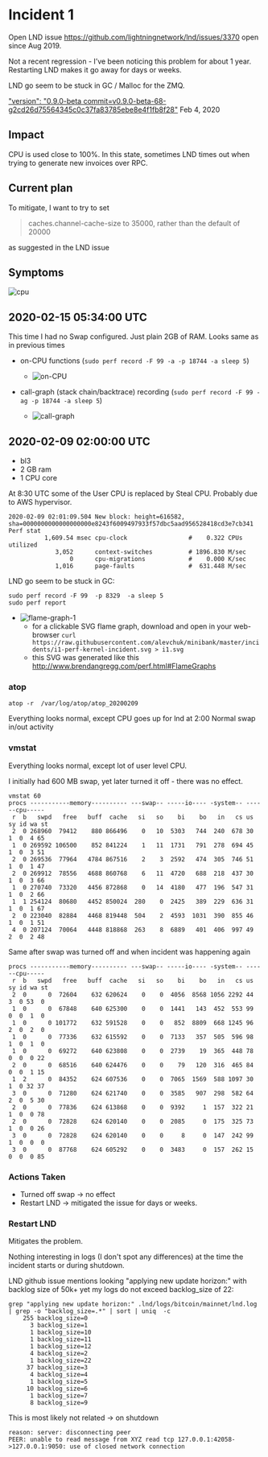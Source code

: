 # Incident 1 

Open LND issue  https://github.com/lightningnetwork/lnd/issues/3370 open since Aug 2019.

Not a recent regression - I’ve been noticing this problem for about 1 year. Restarting LND makes it go away for days or weeks.

LND go seem to be stuck in GC / Malloc for the ZMQ.


["version": "0.9.0-beta commit=v0.9.0-beta-68-g2cd26d75564345c0c37fa83785ebe8e4f1fb8f28"](https://github.com/lightningnetwork/lnd/commit/2cd26d75564345c0c37fa83785ebe8e4f1fb8f28) Feb 4, 2020

## Impact

CPU is used close to 100%. In this state, sometimes LND times out when trying to generate new invoices over RPC.

## Current plan

To mitigate, I want to try to set
> caches.channel-cache-size to 35000, rather than the default of 20000

as suggested in the LND issue

## Symptoms

![cpu](i1-symptom.png)

## 2020-02-15 05:34:00 UTC

This time I had no Swap configured. Just plain 2GB of RAM.
Looks same as in previous times


* on-CPU functions (`sudo perf record -F 99 -a -p 18744 -a sleep 5`)
  * ![on-CPU](./i1-on-cpu.png)

* call-graph (stack chain/backtrace) recording (`sudo perf record -F 99 -ag -p 18744 -a sleep 5`)
  * ![call-graph](./i1-call-graph.png)




## 2020-02-09 02:00:00 UTC
* bl3
* 2 GB ram
* 1 CPU core

At 8:30 UTC some of the User CPU is replaced by Steal CPU. Probably due to AWS hypervisor.

```
2020-02-09 02:01:09.504 New block: height=616582, sha=0000000000000000000e8243f6009497933f57dbc5aad956528418cd3e7cb341
Perf stat
          1,609.54 msec cpu-clock                 #    0.322 CPUs utilized
             3,052      context-switches          # 1896.830 M/sec
                 0      cpu-migrations            #    0.000 K/sec
             1,016      page-faults               #  631.448 M/sec
```

LND go seem to be stuck in GC:
```
sudo perf record -F 99  -p 8329  -a sleep 5
sudo perf report
```
  * ![flame-graph-1](i1-perf-kernel-incident.svg)
    * for a clickable SVG flame graph, download and open in your web-browser `curl https://raw.githubusercontent.com/alevchuk/minibank/master/incidents/i1-perf-kernel-incident.svg > i1.svg`
    * this SVG was generated like this http://www.brendangregg.com/perf.html#FlameGraphs

### atop ###
```
atop -r  /var/log/atop/atop_20200209
```

Everything looks normal, except CPU goes up for lnd at 2:00
Normal swap in/out activity

### vmstat ###

Everything looks normal, except lot of user level CPU.

I initially had 600 MB swap, yet later turned it off - there was no effect.
```
vmstat 60
procs -----------memory---------- ---swap-- -----io---- -system-- ------cpu-----
 r  b   swpd   free   buff  cache   si   so    bi    bo   in   cs us sy id wa st
 2  0 268960  79412    880 866496    0   10  5303   744  240  678 30  1  0  4 65
 1  0 269592 106500    852 841224    1   11  1731   791  278  694 45  1  0  3 51
 2  0 269536  77964   4784 867516    2    3  2592   474  305  746 51  1  0  1 47
 2  0 269912  78556   4688 860768    6   11  4720   688  218  437 30  1  0  3 66
 1  0 270740  73320   4456 872868    0   14  4180   477  196  547 31  1  0  2 66
 1  1 254124  80680   4452 850024  280    0  2425   389  229  636 31  1  0  1 67
 2  0 223040  82884   4468 819448  504    2  4593  1031  390  855 46  1  0  1 51
 4  0 207124  70064   4448 818868  263    8  6889   401  406  997 49  2  0  2 48
```

Same after swap was turned off and when incident was happening again

```
procs -----------memory---------- ---swap-- -----io---- -system-- ------cpu-----
 r  b   swpd   free   buff  cache   si   so    bi    bo   in   cs us sy id wa st
 2  0      0  72604    632 620624    0    0  4056  8568 1056 2292 44  3  0 53  0
 1  0      0  67848    640 625300    0    0  1441   143  452  553 99  0  0  1  0
 1  0      0 101772    632 591528    0    0   852  8809  668 1245 96  2  0  2  0
 1  0      0  77336    632 615592    0    0  7133   357  505  596 98  1  0  1  0
 1  0      0  69272    640 623808    0    0  2739    19  365  448 78  0  0  0 22
 2  0      0  68516    640 624476    0    0    79   120  316  465 84  0  0  1 15
 1  2      0  84352    624 607536    0    0  7065  1569  588 1097 30  1  0 32 37
 3  0      0  71280    624 621740    0    0  3585   907  298  582 64  2  0  5 30
 2  0      0  77836    624 613868    0    0  9392     1  157  322 21  1  0  0 78
 2  0      0  72828    624 620140    0    0  2085     0  175  325 73  1  0  0 26
 3  0      0  72828    624 620140    0    0     8     0  147  242 99  1  0  0  0
 3  0      0  87768    624 605292    0    0  3483     0  157  262 15  0  0  0 85
```

### Actions Taken
* Turned off swap → no effect
* Restart LND  → mitigated the issue for days or weeks.

### Restart LND

Mitigates the problem.

Nothing interesting in logs (I don't spot any differences) at the time the incident starts or during shutdown.

LND github issue mentions looking "applying new update horizon:" with backlog size of 50k+ yet my logs do not exceed backlog_size of 22:

```
grep "applying new update horizon:" .lnd/logs/bitcoin/mainnet/lnd.log | grep -o "backlog_size=.*" | sort | uniq  -c
    255 backlog_size=0
      3 backlog_size=1
      1 backlog_size=10
      1 backlog_size=11
      1 backlog_size=12
      4 backlog_size=2
      1 backlog_size=22
     37 backlog_size=3
      4 backlog_size=4
      1 backlog_size=5
     10 backlog_size=6
      1 backlog_size=7
      8 backlog_size=9
```

This is most likely not related -> on shutdown
```
reason: server: disconnecting peer
PEER: unable to read message from XYZ read tcp 127.0.0.1:42058->127.0.0.1:9050: use of closed network connection
```

